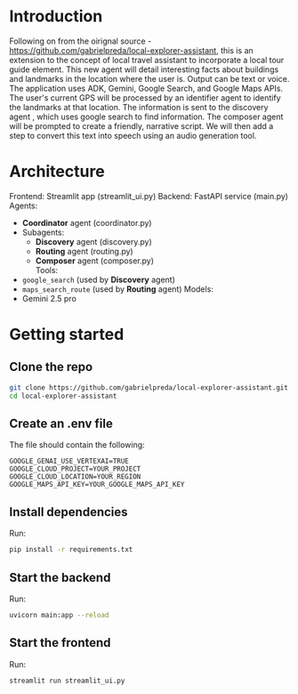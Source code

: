 # Introduction
Following on from the oirignal source - https://github.com/gabrielpreda/local-explorer-assistant, this is an extension to the concept of local travel assistant to incorporate a local tour guide element. This new agent will detail interesting facts about buildings and landmarks in the location where the user is. Output can be text or voice. The application uses ADK, Gemini, Google Search, and Google Maps APIs. The user's current GPS will be processed by an identifier agent to identify the landmarks at that location. The information is sent to the discovery agent , which uses google search to find information. The composer agent will be prompted to create a friendly, narrative script. We will then add a step to convert this text into speech using an audio generation tool.

# Architecture

Frontend: Streamlit app (streamlit_ui.py)
Backend: FastAPI service (main.py)
Agents: 
* **Coordinator** agent (coordinator.py)
* Subagents:
    * **Discovery** agent (discovery.py)  
    * **Routing** agent (routing.py)  
    * **Composer** agent (composer.py)  
Tools:
* `google_search` (used by **Discovery** agent)
* `maps_search_route` (used by **Routing** agent)
Models:
* Gemini 2.5 pro

# Getting started

## Clone the repo

```bash
git clone https://github.com/gabrielpreda/local-explorer-assistant.git  
cd local-explorer-assistant
```

## Create an .env file

The file should contain the following:
```
GOOGLE_GENAI_USE_VERTEXAI=TRUE
GOOGLE_CLOUD_PROJECT=YOUR_PROJECT
GOOGLE_CLOUD_LOCATION=YOUR_REGION
GOOGLE_MAPS_API_KEY=YOUR_GOOGLE_MAPS_API_KEY
```

## Install dependencies

Run:
```bash
pip install -r requirements.txt
```

## Start the backend

Run:
```bash
uvicorn main:app --reload
```

## Start the frontend

Run:
```bash
streamlit run streamlit_ui.py
```




